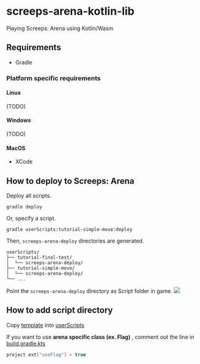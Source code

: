 # screeps-arena-kotlin-lib

Playing Screeps: Arena using Kotlin/Wasm

## Requirements

- Gradle

### Platform specific requirements

#### Linux

(TODO)

#### Windows

(TODO)

#### MacOS

- XCode

## How to deploy to Screeps: Arena

Deploy all scripts.

```shell
gradle deploy
```

Or, specify a script.

```shell
gradle userScripts:tutorial-simple-move:deploy
```

Then, `screeps-arena-deploy` directories are generated.

```
userScripts/
├── tutorial-final-test/
│  └── screeps-arena-deploy/
├── tutorial-simple-move/
│  └── screeps-arena-deploy/
└── ...
```

Point the `screeps-arena-deploy` directory as Script folder in game.
![](https://gyazo.com/499bbf1d6ecc002001abc805aa553451.png)

## How to add script directory
Copy [template](userScripts/template) into [userScripts](userScripts)

If you want to use **arena specific class (ex. Flag)** , comment out the line in [build.gradle.kts](userScripts/template/build.gradle.kts)
```kotlin
project.ext["useFlag"] = true
```
